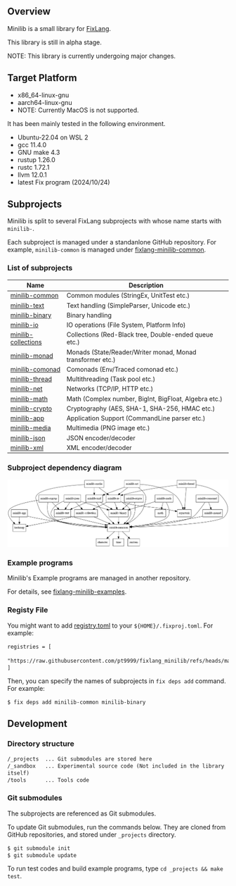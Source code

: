 ## Overview

Minilib is a small library for [FixLang](https://github.com/tttmmmyyyy/fixlang).

This library is still in alpha stage.

NOTE: This library is currently undergoing major changes. 

## Target Platform

- x86_64-linux-gnu
- aarch64-linux-gnu
- NOTE: Currently MacOS is not supported.

It has been mainly tested in the following environment.

- Ubuntu-22.04 on WSL 2
- gcc 11.4.0
- GNU make 4.3
- rustup 1.26.0
- rustc 1.72.1
- llvm 12.0.1
- latest Fix program (2024/10/24)

## Subprojects

Minilib is split to several FixLang subprojects with whose name starts with `minilib-`.

Each subproject is managed under a standanlone GitHub repository. 
For example, `minilib-common` is managed under [fixlang-minilib-common](https://github.com/pt9999/fixlang-minilib-common).

### List of subprojects

| Name   | Description |
|--------|-------------|
|[minilib-common](https://github.com/pt9999/fixlang-minilib-common)| Common modules (StringEx, UnitTest etc.)|
|[minilib-text](https://github.com/pt9999/fixlang-minilib-text)| Text handling (SimpleParser, Unicode etc.)|
|[minilib-binary](https://github.com/pt9999/fixlang-minilib-binary)| Binary handling|
|[minilib-io](https://github.com/pt9999/fixlang-minilib-io)| IO operations (File System, Platform Info)|
|[minilib-collections](https://github.com/pt9999/fixlang-minilib-collections)| Collections  (Red-Black tree, Double-ended queue etc.)|
|[minilib-monad](https://github.com/pt9999/fixlang-minilib-monad)| Monads (State/Reader/Writer monad, Monad transformer etc.)|
|[minilib-comonad](https://github.com/pt9999/fixlang-minilib-comonad)| Comonads (Env/Traced comonad etc.)|
|[minilib-thread](https://github.com/pt9999/fixlang-minilib-thread)| Multithreading (Task pool etc.) |
|[minilib-net](https://github.com/pt9999/fixlang-minilib-net)| Networks (TCP/IP, HTTP etc.) |
|[minilib-math](https://github.com/pt9999/fixlang-minilib-math)| Math (Complex number, BigInt, BigFloat, Algebra etc.)|
|[minilib-crypto](https://github.com/pt9999/fixlang-minilib-crypto)| Cryptography  (AES, SHA-1, SHA-256, HMAC etc.)|
|[minilib-app](https://github.com/pt9999/fixlang-minilib-app)| Application Support (CommandLine parser etc.) |
|[minilib-media](https://github.com/pt9999/fixlang-minilib-media)| Multimedia (PNG image etc.) |
|[minilib-json](https://github.com/pt9999/fixlang-minilib-json)| JSON encoder/decoder |
|[minilib-xml](https://github.com/pt9999/fixlang-minilib-xml)| XML encoder/decoder |

### Subproject dependency diagram

![Subproject dependencies](_projects/dependencies.png)

### Example programs

Minilib's Example programs are managed in another repository.

For details, see [fixlang-minilib-examples](https://github.com/pt9999/fixlang-minilib-examples).

### Registy File

You might want to add [registry.toml](registry.toml) to your `${HOME}/.fixproj.toml`.
For example:
```
registries = [
    "https://raw.githubusercontent.com/pt9999/fixlang_minilib/refs/heads/main/registry.toml"
]
```

Then, you can specify the names of subprojects in `fix deps add` command.
For example:
```
$ fix deps add minilib-common minilib-binary
```

## Development

### Directory structure

```
/_projects  ... Git submodules are stored here
/_sandbox   ... Experimental source code (Not included in the library itself)
/tools      ... Tools code
```

### Git submodules

The subprojects are referenced as Git submodules.

To update Git submodules, run the commands below. They are cloned from GitHub repositories, and stored under `_projects` directory.
```
$ git submodule init
$ git submodule update
```

To run test codes and build example programs, type `cd _projects && make test`.


